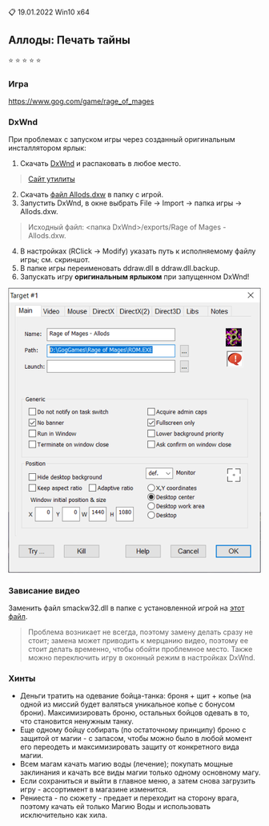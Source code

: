 :clipboard: 19.01.2022 Win10 x64

## Аллоды: Печать тайны 

:star: :star: :star: :star: :star:

### Игра

https://www.gog.com/game/rage_of_mages

### DxWnd

При проблемах с запуском игры через созданный оригинальным инсталлятором ярлык:

1. Скачать [DxWnd](https://github.com/Unicornum/Db.Games/releases/download/Allods/DxWnd_v2_05_80.rar) и распаковать в любое место.

> [Сайт утилиты](https://sourceforge.net/projects/dxwnd/)

2. Скачать [файл Allods.dxw](https://github.com/Unicornum/Db.Games/releases/download/Allods/Allods.dxw) в папку с игрой.
3. Запустить DxWnd, в окне выбрать File -> Import -> папка игры -> Allods.dxw.

> Исходный файл: <папка DxWnd>/exports/Rage of Mages - Allods.dxw.

4. В настройках (RClick -> Modify) указать путь к исполняемому файлу игры; см. скриншот.
5. В папке игры переименовать ddraw.dll в ddraw.dll.baсkup.
6. Запускать игру **оригинальным ярлыком** при запущенном DxWnd!

![DxWnd](DxWnd.png)

### Зависание видео

Заменить файл smackw32.dll в папке с установленной игрой на [этот файл](https://github.com/Unicornum/Db.Games/releases/download/Allods/smackw32.dll).

> Проблема возникает не всегда, поэтому замену делать сразу не стоит; замена может приводить к мерцанию видео, поэтому ее стоит делать временно, чтобы обойти проблемное место.
> Также можно переключить игру в оконный режим в настройках DxWnd.

### Хинты

- Деньги тратить на одевание бойца-танка: броня + щит + копье (на одной из миссий будет валяться уникальное копье с бонусом брони). Максимизировать броню, остальных бойцов одевать в то, что становится ненужным танку.
- Еще одному бойцу собирать (по остаточному принципу) броню с защитой от магии - с запасом, чтобы можно было в любой момент его переодеть и максимизировать защиту от конкретного вида магии.
- Всем магам качать магию воды (лечение); покупать мощные заклинания и качать все виды магии только одному основному магу.
- Если сохраниться и выйти в главное меню, а затем снова загрузить игру - ассортимент в магазине изменится.
- Рениеста - по сюжету - предает и переходит на сторону врага, поэтому качать ей только Магию Воды и использовать исключительно как хила.
